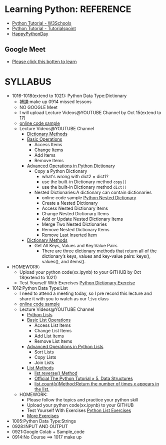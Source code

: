 # Learning Python: REFERENCE
- [Python Tutorial - W3Schools](https://www.w3schools.com/python/)
- [Python Tutorial - Tutorialspoint](https://www.tutorialspoint.com/python/index.htm)
- [HappyPythonDay](https://github.com/MyFirstSecurity2020/HappyPythonDay)

## Google Meet
- [Please click this botten to learn](https://meet.google.com/ody-mkfo-mkb)

# SYLLABUS
- 1016-1018(extend to 1021): Python Data Type:Dictionary
  - 補課:make up 0914 missed lessons
  - NO GOOGLE Meet
  - I will upload Lecture Videos@YOUTUBE Channel  by Oct 15(extend to 17)
  - [online code sample](https://www.w3schools.com/python/python_dictionaries.asp)
  - Lecture Videos@YOUTUBE Channel
    - [Dictionary Methods]()
    - [Basic Operations]()
      - Access Items
      - Change Items
      - Add Items
      - Remove Items
    - [Advanced Operations in Python Dictionary]() 
      - Copy a Python Dictionary
        - what's wrong with dict2 = dict1?
        - use the built-in Dictionary method `copy()`
        - use the built-in Dictionary method `dict()` 
      - Nested Dictionaries:A dictionary can contain dictionaries
        - online code sample [Python Nested Dictionary](https://www.learnbyexample.org/python-nested-dictionary/)
        - Create a Nested Dictionary
        - Access Nested Dictionary Items
        - Change Nested Dictionary Items
        - Add or Update Nested Dictionary Items
        - Merge Two Nested Dictionaries
        - Remove Nested Dictionary Items
        - Remove Last Inserted Item 
    - [Dictionary Methods]()
      - Get All Keys, Values and Key:Value Pairs
        - There are three dictionary methods that return all of the dictionary’s keys, values and key-value pairs: keys(), values(), and items().  
 - HOMEWORK: 
    - Upload your python code(xx.ipynb) to your GITHUB by Oct 18(extend to 1021)
    - Test Yourself With Exercises [Python Dictionary Exercise](https://www.w3schools.com/python/exercise.asp?filename=exercise_dictionaries1)
- 1012:Python Data Type:List
  - I need to attend a meeting today, so I pre record this lecture and share it with you to watch as our `live` class
  - [online code sample](https://www.w3schools.com/python/python_lists.asp)
  - Lecture Videos@YOUTUBE Channel
    - [Python Lists](https://youtu.be/3e-mggtl2IA)
    - [Basic List Operations](https://youtu.be/356a48ncGBU)
      - Access List Items
      - Change List Items
      - Add List Items
      - Remove List Items
    - [Advanced Operations in Python Lists](https://youtu.be/NuMVSuIx3E0) 
      - Sort Lists
      - Copy Lists
      - Join Lists
    - [List Methods](https://youtu.be/4gKLFdAsWNk) 
      - [list.reverse() Method](https://www.w3schools.com/python/ref_list_reverse.asp)
      - [Official The Python Tutorial » 5. Data Structures](https://docs.python.org/3/tutorial/datastructures.html) 
      - [list.count(x)Method:Return the number of times x appears in the list.]()
  - HOMEWORK: 
    - Please follow the topics and practice your python skill
    - Upload your python code(xx.ipynb) to your GITHUB
    - Test Yourself With Exercises [Python List Exercises](https://www.w3schools.com/python/python_lists_exercises.asp)
    - [More Exercises](./1012_Exercises.md)
- 1005:Python Data Type:Strings
- 0928:INPUT AND OUTPUT
- 0921:Google Colab + Sample_code
- 0914:No Course ==> 1017 make up
